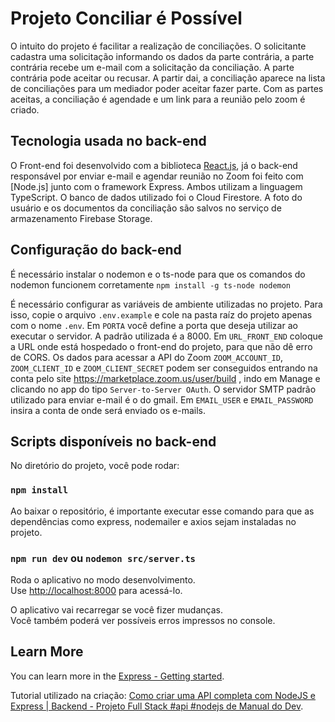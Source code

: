 # Projeto Conciliar é Possível
O intuito do projeto é facilitar a realização de conciliações. O solicitante cadastra uma solicitação informando os dados da parte contrária, a parte contrária recebe um e-mail com a solicitação da conciliação. A parte contrária pode aceitar ou recusar. A partir dai, a conciliação aparece na lista de conciliações para um mediador poder aceitar fazer parte. Com as partes aceitas, a conciliação é agendade e um link para a reunião pelo zoom é criado.

## Tecnologia usada no back-end
O Front-end foi desenvolvido com a biblioteca [React.js](https://pt-br.legacy.reactjs.org/), já o back-end responsável por enviar e-mail e agendar reunião no Zoom foi feito com [Node.js] junto com o framework Express. Ambos utilizam a linguagem TypeScript. O banco de dados utilizado foi o Cloud Firestore. A foto do usuário e os documentos da conciliação são salvos no serviço de armazenamento Firebase Storage.

## Configuração do back-end

É necessário instalar o nodemon e o ts-node para que os comandos do nodemon funcionem corretamente
`npm install -g ts-node nodemon`

É necessário configurar as variáveis de ambiente utilizadas no projeto. Para isso, copie o arquivo `.env.example` e cole na pasta raíz do projeto apenas com o nome `.env`. Em `PORTA` você define a porta que deseja utilizar ao executar o servidor. A padrão utilizada é a 8000. Em `URL_FRONT_END` coloque a URL onde está hospedado o front-end do projeto, para que não dê erro de CORS. Os dados para acessar a API do Zoom `ZOOM_ACCOUNT_ID`, `ZOOM_CLIENT_ID` e `ZOOM_CLIENT_SECRET` podem ser conseguidos entrando na conta pelo site https://marketplace.zoom.us/user/build , indo em Manage e clicando no app do tipo `Server-to-Server OAuth`. O servidor SMTP padrão utilizado para enviar e-mail é o do gmail. Em `EMAIL_USER` e `EMAIL_PASSWORD` insira a conta de onde será enviado os e-mails.

## Scripts disponíveis no back-end

No diretório do projeto, você pode rodar:

### `npm install`

Ao baixar o repositório, é importante executar esse comando para que as dependências como express, nodemailer e axios sejam instaladas no projeto.

### `npm run dev` ou `nodemon src/server.ts`

Roda o aplicativo no modo desenvolvimento.\
Use [http://localhost:8000](http://localhost:8000) para acessá-lo.

O aplicativo vai recarregar se você fizer mudanças.\
Você também poderá ver possíveis erros impressos no console.

## Learn More

You can learn more in the [Express - Getting started](https://expressjs.com/pt-br/starter/installing.html).

Tutorial utilizado na criação: [Como criar uma API completa com NodeJS e Express | Backend - Projeto Full Stack #api #nodejs de Manual do Dev](https://youtu.be/Cdu0WJhI-d8).
